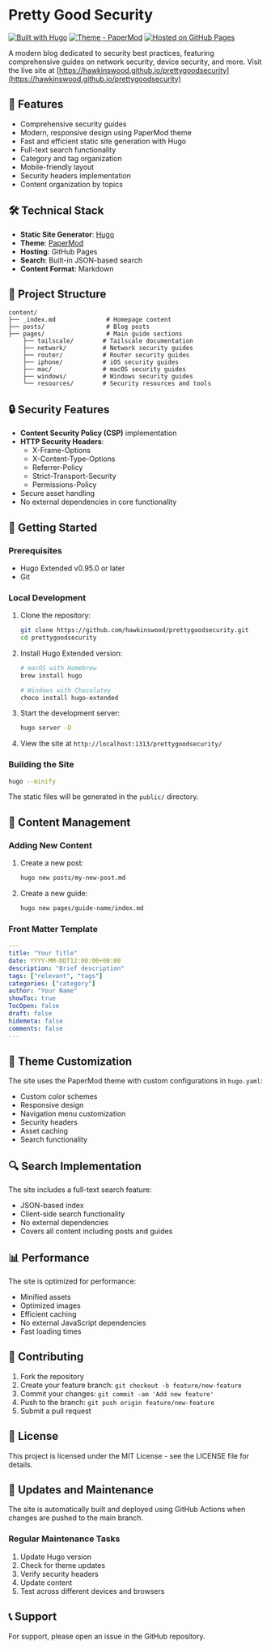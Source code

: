 # Pretty Good Security

[![Built with Hugo](https://img.shields.io/badge/Built_with-Hugo-FF4088?logo=hugo)](https://gohugo.io/)
[![Theme - PaperMod](https://img.shields.io/badge/Theme-PaperMod-blue)](https://github.com/adityatelange/hugo-PaperMod)
[![Hosted on GitHub Pages](https://img.shields.io/badge/Hosted_on-GitHub_Pages-181717?logo=github)](https://pages.github.com/)

A modern blog dedicated to security best practices, featuring comprehensive guides on network security, device security, and more. Visit the live site at [https://hawkinswood.github.io/prettygoodsecurity](https://hawkinswood.github.io/prettygoodsecurity)

## 🚀 Features

- Comprehensive security guides
- Modern, responsive design using PaperMod theme
- Fast and efficient static site generation with Hugo
- Full-text search functionality
- Category and tag organization
- Mobile-friendly layout
- Security headers implementation
- Content organization by topics

## 🛠️ Technical Stack

- **Static Site Generator**: [Hugo](https://gohugo.io/)
- **Theme**: [PaperMod](https://github.com/adityatelange/hugo-PaperMod)
- **Hosting**: GitHub Pages
- **Search**: Built-in JSON-based search
- **Content Format**: Markdown

## 📁 Project Structure

```
content/
├── _index.md              # Homepage content
├── posts/                 # Blog posts
├── pages/                 # Main guide sections
    ├── tailscale/        # Tailscale documentation
    ├── network/          # Network security guides
    ├── router/           # Router security guides
    ├── iphone/           # iOS security guides
    ├── mac/              # macOS security guides
    ├── windows/          # Windows security guides
    └── resources/        # Security resources and tools
```

## 🔒 Security Features

- **Content Security Policy (CSP)** implementation
- **HTTP Security Headers**:
  - X-Frame-Options
  - X-Content-Type-Options
  - Referrer-Policy
  - Strict-Transport-Security
  - Permissions-Policy
- Secure asset handling
- No external dependencies in core functionality

## 🚀 Getting Started

### Prerequisites

- Hugo Extended v0.95.0 or later
- Git

### Local Development

1. Clone the repository:
   ```bash
   git clone https://github.com/hawkinswood/prettygoodsecurity.git
   cd prettygoodsecurity
   ```

2. Install Hugo Extended version:
   ```bash
   # macOS with Homebrew
   brew install hugo

   # Windows with Chocolatey
   choco install hugo-extended
   ```

3. Start the development server:
   ```bash
   hugo server -D
   ```

4. View the site at `http://localhost:1313/prettygoodsecurity/`

### Building the Site

```bash
hugo --minify
```

The static files will be generated in the `public/` directory.

## 📝 Content Management

### Adding New Content

1. Create a new post:
   ```bash
   hugo new posts/my-new-post.md
   ```

2. Create a new guide:
   ```bash
   hugo new pages/guide-name/index.md
   ```

### Front Matter Template

```yaml
---
title: "Your Title"
date: YYYY-MM-DDT12:00:00+00:00
description: "Brief description"
tags: ["relevant", "tags"]
categories: ["category"]
author: "Your Name"
showToc: true
TocOpen: false
draft: false
hidemeta: false
comments: false
---
```

## 🎨 Theme Customization

The site uses the PaperMod theme with custom configurations in `hugo.yaml`:

- Custom color schemes
- Responsive design
- Navigation menu customization
- Security headers
- Asset caching
- Search functionality

## 🔍 Search Implementation

The site includes a full-text search feature:
- JSON-based index
- Client-side search functionality
- No external dependencies
- Covers all content including posts and guides

## 📊 Performance

The site is optimized for performance:
- Minified assets
- Optimized images
- Efficient caching
- No external JavaScript dependencies
- Fast loading times

## 🤝 Contributing

1. Fork the repository
2. Create your feature branch: `git checkout -b feature/new-feature`
3. Commit your changes: `git commit -am 'Add new feature'`
4. Push to the branch: `git push origin feature/new-feature`
5. Submit a pull request

## 📄 License

This project is licensed under the MIT License - see the LICENSE file for details.

## 🔄 Updates and Maintenance

The site is automatically built and deployed using GitHub Actions when changes are pushed to the main branch.

### Regular Maintenance Tasks

1. Update Hugo version
2. Check for theme updates
3. Verify security headers
4. Update content
5. Test across different devices and browsers

## 📞 Support

For support, please open an issue in the GitHub repository.

